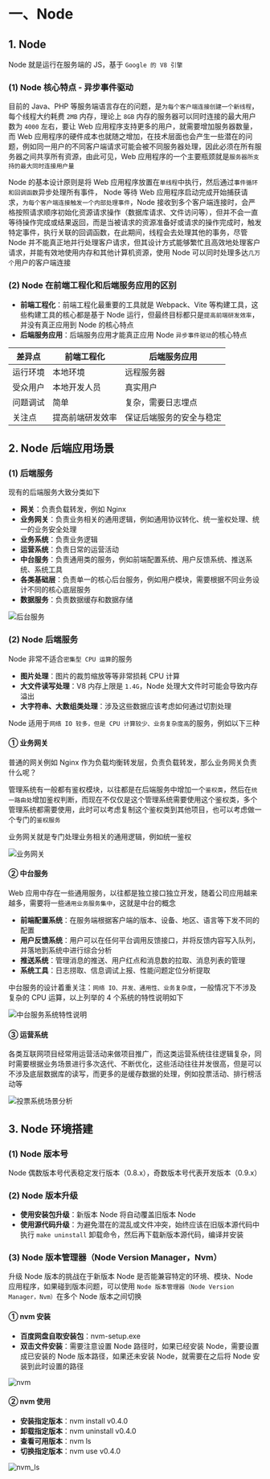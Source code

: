 # 一、Node

## 1. Node

Node 就是运行在服务端的 JS，基于 `Google 的 V8 引擎`

### (1) Node 核心特点 - 异步事件驱动

目前的 Java、PHP 等服务端语言存在的问题，是`为每个客户端连接创建一个新线程`，每个线程大约耗费 `2MB` 内存，理论上 `8GB` 内存的服务器可以同时连接的最大用户数为 `4000` 左右，要让 Web 应用程序支持更多的用户，就需要增加服务器数量，而 Web 应用程序的硬件成本也就随之增加，在技术层面也会产生一些潜在的问题，例如同一用户的不同客户端请求可能会被不同服务器处理，因此必须在所有服务器之间共享所有资源，由此可见，Web 应用程序的一个主要瓶颈就是`服务器所支持的最大同时连接用户量`

Node 的基本设计原则是将 Web 应用程序放置在`单线程`中执行，然后通过`事件循环和回调函数`异步处理所有事件， Node 等待 Web 应用程序启动完成开始捕获请求，`为每个客户端连接触发一个内部处理事件`，Node 接收到多个客户端连接时，会严格按照请求顺序初始化资源请求操作（数据库请求、文件访问等），但并不会一直等待操作完成或结果返回，而是当被请求的资源准备好或请求的操作完成时，触发特定事件，执行关联的回调函数，在此期间，线程会去处理其他的事务，尽管 Node 并不能真正地并行处理客户请求，但其设计方式能够繁忙且高效地处理客户请求，并能有效地使用内存和其他计算机资源，使用 Node 可以同时处理多达`几万个`用户的客户端连接

### (2) Node 在前端工程化和后端服务应用的区别

* **前端工程化**：前端工程化最重要的工具就是 Webpack、Vite 等构建工具，这些构建工具的核心都是基于 Node 运行，但最终目标都只是`提高前端研发效率`，并没有真正应用到 Node 的核心特点
* **后端服务应用**：后端服务应用才能真正应用 Node `异步事件驱动`的核心特点

|差异点  |前端工程化     |后端服务应用|
|-------|---------------| ---------|
|运行环境|本地环境       |远程服务器|
|受众用户|本地开发人员    |真实用户|
|问题调试|简单           |复杂，需要日志埋点|
|关注点  |提高前端研发效率|保证后端服务的安全与稳定|

## 2. Node 后端应用场景

### (1) 后端服务

现有的后端服务大致分类如下

* **网关**：负责负载转发，例如 Nginx
* **业务网关**：负责业务相关的通用逻辑，例如通用协议转化、统一鉴权处理、统一的业务安全处理
* **业务系统**：负责业务逻辑
* **运营系统**：负责日常的运营活动
* **中台服务**：负责通用类的服务，例如前端配置系统、用户反馈系统、推送系统、系统工具
* **各类基础层**：负责单一的核心后台服务，例如用户模块，需要根据不同业务设计不同的核心底层服务
* **数据服务**：负责数据缓存和数据存储

![后台服务](https://github.com/yuyuyuzhang/Blog/blob/master/images/%E5%90%8E%E7%AB%AF%E6%9C%8D%E5%8A%A1%E5%BC%80%E5%8F%91/Node/%E5%90%8E%E5%8F%B0%E6%9C%8D%E5%8A%A1.png)

### (2) Node 后端服务

Node 非常不适合`密集型 CPU 运算`的服务

* **图片处理**：图片的裁剪缩放等等非常损耗 CPU 计算
* **大文件读写处理**：V8 内存上限是 `1.4G`，Node 处理大文件时可能会导致内存溢出
* **大字符串、大数组类处理**：涉及这些数据应该考虑如何通过切割处理

Node 适用于`网络 IO 较多，但是 CPU 计算较少、业务复杂度高`的服务，例如以下三种

#### ① 业务网关

普通的网关例如 Nginx 作为负载均衡转发层，负责负载转发，那么业务网关负责什么呢？

管理系统有一般都有鉴权模块，以往都是在后端服务中增加一个`鉴权类`，然后在`统一路由处`增加鉴权判断，而现在不仅仅是这个管理系统需要使用这个鉴权类，多个管理系统都需要使用，此时可以考虑复制这个鉴权类到其他项目，也可以考虑做一个专门的`鉴权服务`

业务网关就是专门处理业务相关的通用逻辑，例如统一鉴权

![业务网关](https://github.com/yuyuyuzhang/Blog/blob/master/images/%E5%90%8E%E7%AB%AF%E6%9C%8D%E5%8A%A1%E5%BC%80%E5%8F%91/Node/%E4%B8%9A%E5%8A%A1%E7%BD%91%E5%85%B3.png)

#### ② 中台服务

Web 应用中存在一些通用服务，以往都是独立接口独立开发，随着公司应用越来越多，需要将一些`通用业务服务集中`，这就是中台的概念

* **前端配置系统**：在服务端根据客户端的版本、设备、地区、语言等下发不同的配置
* **用户反馈系统**：用户可以在任何平台调用反馈接口，并将反馈内容写入队列，并落地到系统中进行综合分析
* **推送系统**：管理消息的推送、用户红点和消息数的拉取、消息列表的管理
* **系统工具**：日志捞取、信息调试上报、性能问题定位分析提取

中台服务的设计着重关注：`网络 IO、并发、通用性、业务复杂度`，一般情况下不涉及复杂的 CPU 运算，以上列举的 4 个系统的特性说明如下

![中台服务系统特性说明](https://github.com/yuyuyuzhang/Blog/blob/master/images/%E5%90%8E%E7%AB%AF%E6%9C%8D%E5%8A%A1%E5%BC%80%E5%8F%91/Node/%E4%B8%AD%E5%8F%B0%E6%9C%8D%E5%8A%A1%E7%B3%BB%E7%BB%9F%E7%89%B9%E6%80%A7%E8%AF%B4%E6%98%8E.png)

#### ③ 运营系统

各类互联网项目经常用运营活动来做项目推广，而这类运营系统往往逻辑复杂，同时需要根据业务场景进行多次迭代、不断优化，这些活动往往并发很高，但是可以不涉及底层数据库的读写，而更多的是缓存数据的处理，例如投票活动、排行榜活动等

![投票系统场景分析](https://github.com/yuyuyuzhang/Blog/blob/master/images/%E5%90%8E%E7%AB%AF%E6%9C%8D%E5%8A%A1%E5%BC%80%E5%8F%91/Node/%E6%8A%95%E7%A5%A8%E7%B3%BB%E7%BB%9F%E5%9C%BA%E6%99%AF%E5%88%86%E6%9E%90.png)

## 3. Node 环境搭建

### (1) Node 版本号

Node 偶数版本号代表稳定发行版本（0.8.x），奇数版本号代表开发版本（0.9.x）

### (2) Node 版本升级

* **使用安装包升级**：新版本 Node 将自动覆盖旧版本 Node
* **使用源代码升级**：为避免潜在的混乱或文件冲突，始终应该在旧版本源代码中执行 `make uninstall` 卸载命令，然后再下载新版本源代码，编译并安装

### (3) Node 版本管理器（Node Version Manager，Nvm）

升级 Node 版本的挑战在于新版本 Node 是否能兼容特定的环境、模块、Node 应用程序，如果碰到版本问题，可以使用 `Node 版本管理器（Node Version Manager，Nvm）`在多个 Node 版本之间切换

#### ① nvm 安装

* **百度网盘自取安装包**：nvm-setup.exe
* **双击文件安装**：需要注意设置 Node 路径时，如果已经安装 Node，需要设置成已安装的 Node 版本路径，如果还未安装 Node，就需要在之后将 Node 安装到此时设置的路径

![nvm]()

#### ② nvm 使用

* **安装指定版本**：nvm install v0.4.0
* **卸载指定版本**：nvm uninstall v0.4.0
* **查看可用版本**：nvm ls
* **切换指定版本**：nvm use v0.4.0

![nvm_ls]()
